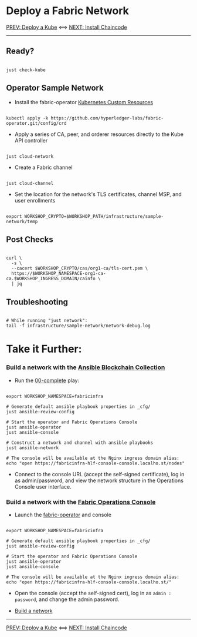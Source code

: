 # Deploy a Fabric Network

[PREV: Deploy a Kube](10-kube.md) <==> [NEXT: Install Chaincode](30-chaincode.md)

---

## Ready?

```shell

just check-kube

```

## Operator Sample Network

- Install the fabric-operator [Kubernetes Custom Resources](https://kubernetes.io/docs/concepts/extend-kubernetes/api-extension/custom-resources/)
```shell

kubectl apply -k https://github.com/hyperledger-labs/fabric-operator.git/config/crd

```

- Apply a series of CA, peer, and orderer resources directly to the Kube API controller
```shell

just cloud-network

```

- Create a Fabric channel
```shell

just cloud-channel

```

- Set the location for the network's TLS certificates, channel MSP, and user enrollments
```shell

export WORKSHOP_CRYPTO=$WORKSHOP_PATH/infrastructure/sample-network/temp

```


## Post Checks

```shell

curl \
  -s \
  --cacert $WORKSHOP_CRYPTO/cas/org1-ca/tls-cert.pem \
  https://$WORKSHOP_NAMESPACE-org1-ca-ca.$WORKSHOP_INGRESS_DOMAIN/cainfo \
  | jq

```

## Troubleshooting

```shell

# While running "just network":
tail -f infrastructure/sample-network/network-debug.log

```


# Take it Further:  

### Build a network with the [Ansible Blockchain Collection](https://github.com/IBM-Blockchain/ansible-collection)

- Run the [00-complete](../../infrastructure/fabric_network_playbooks/00-complete.yml) play:
```shell

export WORKSHOP_NAMESPACE=fabricinfra

# Generate default ansible playbook properties in _cfg/
just ansible-review-config

# Start the operator and Fabric Operations Console
just ansible-operator
just ansible-console

# Construct a network and channel with ansible playbooks
just ansible-network

# The console will be available at the Nginx ingress domain alias:
echo "open https://fabricinfra-hlf-console-console.localho.st/nodes"

```

- Connect to the console URL (accept the self-signed certificate), log in as admin/password, 
  and view the network structure in the Operations Console user interface. 


### Build a network with the [Fabric Operations Console](https://github.com/hyperledger-labs/fabric-operations-console)  

- Launch the [fabric-operator](https://github.com/hyperledger-labs/fabric-operator) and console
```shell

export WORKSHOP_NAMESPACE=fabricinfra

# Generate default ansible playbook properties in _cfg/
just ansible-review-config

# Start the operator and Fabric Operations Console
just ansible-operator
just ansible-console

# The console will be available at the Nginx ingress domain alias:
echo "open https://fabricinfra-hlf-console-console.localho.st/"

```

- Open the console (accept the self-signed cert), log in as `admin : password`, and change the admin password.  

- [Build a network](https://cloud.ibm.com/docs/blockchain?topic=blockchain-ibp-console-build-network)


---

[PREV: Deploy a Kube](10-kube.md) <==> [NEXT: Install Chaincode](30-chaincode.md)
